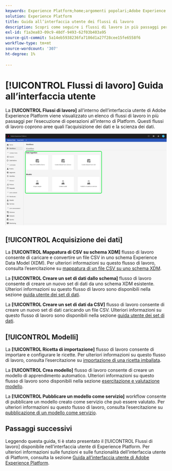 ```yaml
---
keywords: Experience Platform;home;argomenti popolari;Adobe Experience Platform;guida utente;guida utente;guida utente;guida interfaccia utente workflow;flussi di lavoro;guida utente flussi di lavoro;
solution: Experience Platform
title: Guida all’interfaccia utente dei flussi di lavoro
description: Scopri come seguire i flussi di lavoro in più passaggi per eseguire operazioni comuni all’interno dell’interfaccia utente di Adobe Experience Platform.
exl-id: f1a3ea83-09c9-48df-9493-62f03b403a95
source-git-commit: 5a14eb5938236fa7186d1a27f28cee15fe6558f6
workflow-type: tm+mt
source-wordcount: '307'
ht-degree: 1%

---
```


# [!UICONTROL Flussi di lavoro] Guida all’interfaccia utente

La **[!UICONTROL Flussi di lavoro]** all’interno dell’interfaccia utente di Adobe Experience Platform viene visualizzato un elenco di flussi di lavoro in più passaggi per l’esecuzione di operazioni all’interno di Platform. Questi flussi di lavoro coprono aree quali l’acquisizione dei dati e la scienza dei dati.

![workflow](./images/workflows/workflows.png)

## [!UICONTROL Acquisizione dei dati]

La **[!UICONTROL Mappatura di CSV su schema XDM]** flusso di lavoro consente di caricare e convertire un file CSV in uno schema Experience Data Model (XDM). Per ulteriori informazioni su questo flusso di lavoro, consulta l’esercitazione su [mappatura di un file CSV su uno schema XDM](../ingestion/tutorials/map-csv/overview.md).

La **[!UICONTROL Creare un set di dati dallo schema]** flusso di lavoro consente di creare un nuovo set di dati da uno schema XDM esistente. Ulteriori informazioni su questo flusso di lavoro sono disponibili nella sezione [guida utente dei set di dati](../catalog/datasets/user-guide.md#schema).

La **[!UICONTROL Creare un set di dati da CSV]** flusso di lavoro consente di creare un nuovo set di dati caricando un file CSV. Ulteriori informazioni su questo flusso di lavoro sono disponibili nella sezione [guida utente dei set di dati](../catalog/datasets/user-guide.md#csv).

## [!UICONTROL Modelli]

La **[!UICONTROL Ricetta di importazione]** flusso di lavoro consente di importare e configurare le ricette. Per ulteriori informazioni su questo flusso di lavoro, consulta l’esercitazione su [importazione di una ricetta imballata](../data-science-workspace/models-recipes/import-packaged-recipe-ui.md).

La **[!UICONTROL Crea modello]** flusso di lavoro consente di creare un modello di apprendimento automatico. Ulteriori informazioni su questo flusso di lavoro sono disponibili nella sezione [esercitazione e valutazione modello](../data-science-workspace/models-recipes/train-evaluate-model-ui.md).

La **[!UICONTROL Pubblicare un modello come servizio]** workflow consente di pubblicare un modello creato come servizio che può essere valutato. Per ulteriori informazioni su questo flusso di lavoro, consulta l’esercitazione su [pubblicazione di un modello come servizio](../data-science-workspace/models-recipes/publish-model-service-ui.md).

## Passaggi successivi

Leggendo questa guida, ti è stato presentato il [!UICONTROL Flussi di lavoro] disponibile nell’interfaccia utente di Experience Platform. Per ulteriori informazioni sulle funzioni e sulle funzionalità dell’interfaccia utente di Platform, consulta la sezione [Guida all’interfaccia utente di Adobe Experience Platform](ui-guide.md).
